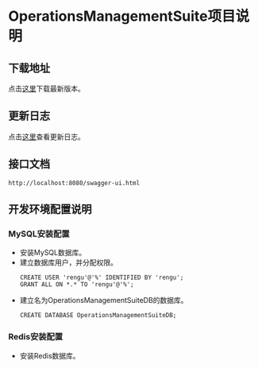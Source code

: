# OperationsManagementSuite项目说明

## 下载地址

点击[这里](https://github.com/MagnyCopper/OperationsManagementSuite/releases/latest)下载最新版本。

## 更新日志
点击[这里](https://github.com/MagnyCopper/OperationsManagementSuite/blob/dev/CHANGELOG.md)查看更新日志。

## 接口文档
   ```
   http://localhost:8080/swagger-ui.html
   ```

## 开发环境配置说明

### MySQL安装配置

* 安装MySQL数据库。
* 建立数据库用户，并分配权限。
    ```
    CREATE USER 'rengu'@'%' IDENTIFIED BY 'rengu';
    GRANT ALL ON *.* TO 'rengu'@'%';
    ```
* 建立名为OperationsManagementSuiteDB的数据库。
    ```
    CREATE DATABASE OperationsManagementSuiteDB;
    ```
### Redis安装配置

* 安装Redis数据库。